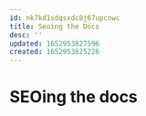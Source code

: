 ```yaml
---
id: nk7kd1sdqsxdc8j67upcnwc
title: Seoing the Docs
desc: ''
updated: 1652953827596
created: 1652953825226
---
```


# SEOing the docs


